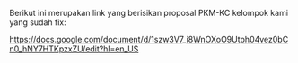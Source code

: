 Berikut ini merupakan link yang berisikan proposal PKM-KC kelompok kami yang sudah fix:

https://docs.google.com/document/d/1szw3V7_i8WnOXoO9Utph04vez0bCn0_hNY7HTKpzxZU/edit?hl=en_US